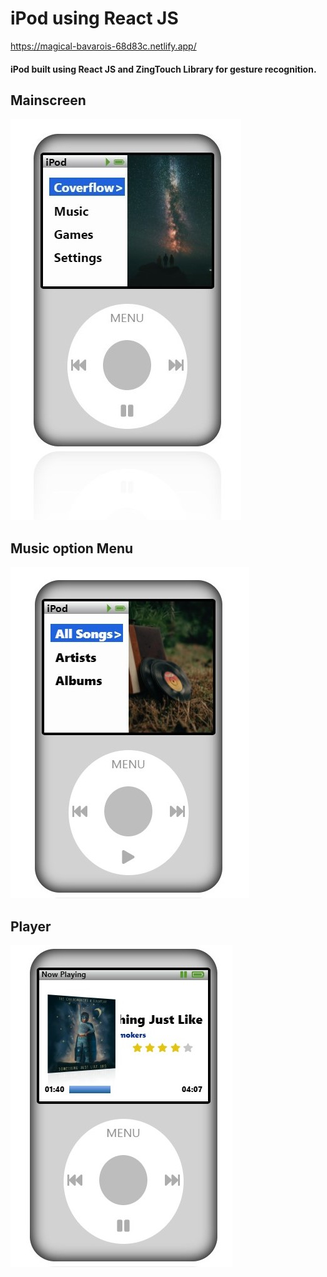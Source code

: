 # iPod using React JS

https://magical-bavarois-68d83c.netlify.app/

#### iPod built using React JS and ZingTouch Library for gesture recognition.
## Mainscreen
![App Screenshot](https://raw.githubusercontent.com/TanMy21/React-iPod/main/screenshots/1.jpg)

## Music option Menu
![App Screenshot](https://github.com/TanMy21/React-iPod/blob/main/screenshots/3.jpg?raw=true)

## Player
![App Screenshot](https://github.com/TanMy21/React-iPod/blob/main/screenshots/4.jpg?raw=true)

